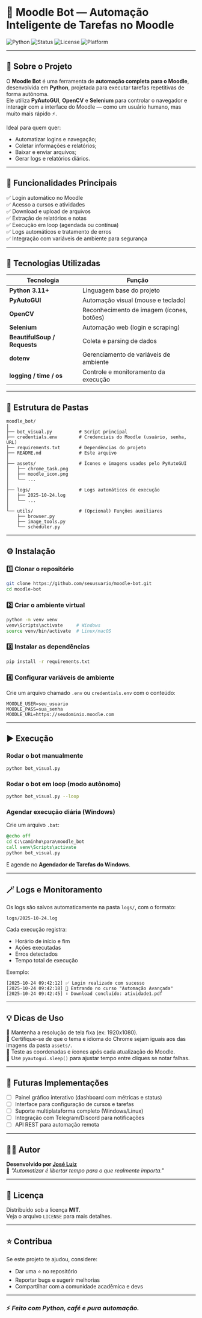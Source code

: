 # 🤖 Moodle Bot — Automação Inteligente de Tarefas no Moodle

![Python](https://img.shields.io/badge/Python-3.11+-blue.svg)
![Status](https://img.shields.io/badge/status-em%20desenvolvimento-yellow)
![License](https://img.shields.io/badge/license-MIT-green)
![Platform](https://img.shields.io/badge/platform-Windows%20%7C%20Linux-lightgrey)

---

## 🧠 Sobre o Projeto

O **Moodle Bot** é uma ferramenta de **automação completa para o Moodle**, desenvolvida em **Python**, projetada para executar tarefas repetitivas de forma autônoma.  
Ele utiliza **PyAutoGUI**, **OpenCV** e **Selenium** para controlar o navegador e interagir com a interface do Moodle — como um usuário humano, mas muito mais rápido ⚡.

Ideal para quem quer:
- Automatizar logins e navegação;
- Coletar informações e relatórios;
- Baixar e enviar arquivos;
- Gerar logs e relatórios diários.

---

## 🚀 Funcionalidades Principais

✅ Login automático no Moodle  
✅ Acesso a cursos e atividades  
✅ Download e upload de arquivos  
✅ Extração de relatórios e notas  
✅ Execução em loop (agendada ou contínua)  
✅ Logs automáticos e tratamento de erros  
✅ Integração com variáveis de ambiente para segurança  

---

## 🧩 Tecnologias Utilizadas

| Tecnologia | Função |
|-------------|--------|
| **Python 3.11+** | Linguagem base do projeto |
| **PyAutoGUI** | Automação visual (mouse e teclado) |
| **OpenCV** | Reconhecimento de imagem (ícones, botões) |
| **Selenium** | Automação web (login e scraping) |
| **BeautifulSoup / Requests** | Coleta e parsing de dados |
| **dotenv** | Gerenciamento de variáveis de ambiente |
| **logging / time / os** | Controle e monitoramento da execução |

---

## 📁 Estrutura de Pastas

```
moodle_bot/
│
├── bot_visual.py          # Script principal
├── credentials.env        # Credenciais do Moodle (usuário, senha, URL)
├── requirements.txt       # Dependências do projeto
├── README.md              # Este arquivo
│
├── assets/                # Ícones e imagens usados pelo PyAutoGUI
│   ├── chrome_task.png
│   ├── moodle_icon.png
│   └── ...
│
├── logs/                  # Logs automáticos de execução
│   ├── 2025-10-24.log
│   └── ...
│
└── utils/                 # (Opcional) Funções auxiliares
    ├── browser.py
    ├── image_tools.py
    └── scheduler.py
```

---

## ⚙️ Instalação

### 1️⃣ Clonar o repositório
```bash
git clone https://github.com/seuusuario/moodle-bot.git
cd moodle-bot
```

### 2️⃣ Criar o ambiente virtual
```bash
python -m venv venv
venv\Scripts\activate     # Windows
source venv/bin/activate  # Linux/macOS
```

### 3️⃣ Instalar as dependências
```bash
pip install -r requirements.txt
```

### 4️⃣ Configurar variáveis de ambiente
Crie um arquivo chamado `.env` ou `credentials.env` com o conteúdo:

```
MOODLE_USER=seu_usuario
MOODLE_PASS=sua_senha
MOODLE_URL=https://seudominio.moodle.com
```

---

## ▶️ Execução

### Rodar o bot manualmente
```bash
python bot_visual.py
```

### Rodar o bot em loop (modo autônomo)
```bash
python bot_visual.py --loop
```

### Agendar execução diária (Windows)
Crie um arquivo `.bat`:
```bat
@echo off
cd C:\caminho\para\moodle_bot
call venv\Scripts\activate
python bot_visual.py
```
E agende no **Agendador de Tarefas do Windows**.

---

## 🪄 Logs e Monitoramento

Os logs são salvos automaticamente na pasta `logs/`, com o formato:
```
logs/2025-10-24.log
```

Cada execução registra:
- Horário de início e fim  
- Ações executadas  
- Erros detectados  
- Tempo total de execução  

Exemplo:
```
[2025-10-24 09:42:12] ✅ Login realizado com sucesso
[2025-10-24 09:42:18] 📂 Entrando no curso "Automação Avançada"
[2025-10-24 09:42:45] ⬇️ Download concluído: atividade1.pdf
```

---

## 💡 Dicas de Uso

🔹 Mantenha a resolução de tela fixa (ex: 1920x1080).  
🔹 Certifique-se de que o tema e idioma do Chrome sejam iguais aos das imagens da pasta `assets/`.  
🔹 Teste as coordenadas e ícones após cada atualização do Moodle.  
🔹 Use `pyautogui.sleep()` para ajustar tempo entre cliques se notar falhas.  

---

## 🧰 Futuras Implementações

- [ ] Painel gráfico interativo (dashboard com métricas e status)
- [ ] Interface para configuração de cursos e tarefas
- [ ] Suporte multiplataforma completo (Windows/Linux)
- [ ] Integração com Telegram/Discord para notificações
- [ ] API REST para automação remota

---

## 🧑‍💻 Autor

**Desenvolvido por [José Luiz](https://github.com/zzin742)**  
💬 _"Automatizar é libertar tempo para o que realmente importa."_  

---

## 📜 Licença

Distribuído sob a licença **MIT**.  
Veja o arquivo `LICENSE` para mais detalhes.

---

## ⭐ Contribua

Se este projeto te ajudou, considere:
- Dar uma ⭐ no repositório  
- Reportar bugs e sugerir melhorias  
- Compartilhar com a comunidade acadêmica e devs

---

### ⚡ _Feito com Python, café e pura automação._
